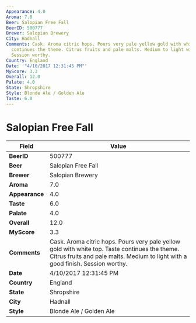 ```yaml
---
Appearance: 4.0
Aroma: 7.0
Beer: Salopian Free Fall
BeerID: 500777
Brewer: Salopian Brewery
City: Hadnall
Comments: Cask. Aroma citric hops. Pours very pale yellow gold with white top. Taste
  continues the theme. Citrus fruits and pale malts. Medium to light with a good finish.
  Session worthy.
Country: England
Date: '"4/10/2017 12:31:45 PM"'
MyScore: 3.3
Overall: 12.0
Palate: 4.0
State: Shropshire
Style: Blonde Ale / Golden Ale
Taste: 6.0
---
```


# Salopian Free Fall

| Field         | Value |
|---------------|-------|
| **BeerID** | 500777 |
| **Beer** | Salopian Free Fall |
| **Brewer** | Salopian Brewery |
| **Aroma** | 7.0 |
| **Appearance** | 4.0 |
| **Taste** | 6.0 |
| **Palate** | 4.0 |
| **Overall** | 12.0 |
| **MyScore** | 3.3 |
| **Comments** | Cask. Aroma citric hops. Pours very pale yellow gold with white top. Taste continues the theme. Citrus fruits and pale malts. Medium to light with a good finish. Session worthy. |
| **Date** | 4/10/2017 12:31:45 PM |
| **Country** | England |
| **State** | Shropshire |
| **City** | Hadnall |
| **Style** | Blonde Ale / Golden Ale |
